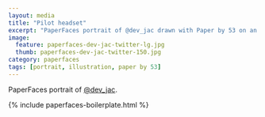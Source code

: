 ```yaml
---
layout: media
title: "Pilot headset"
excerpt: "PaperFaces portrait of @dev_jac drawn with Paper by 53 on an iPad."
image: 
  feature: paperfaces-dev-jac-twitter-lg.jpg
  thumb: paperfaces-dev-jac-twitter-150.jpg
category: paperfaces
tags: [portrait, illustration, paper by 53]
---
```


PaperFaces portrait of [@dev_jac](http://twitter.com/dev_jac).

{% include paperfaces-boilerplate.html %}